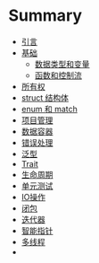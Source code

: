 # Summary
- [引言](./introduction.md)
- [基础](./base.md)
    - [数据类型和变量](./data_type.md)
    - [函数和控制流](./function_and_control_flow.md)
- [所有权](./ownership_and_borrowing.md)
- [struct 结构体](./structs.md)
- [enum 和 match](./enum_and_match.md)
- [项目管理]()
- [数据容器]()
- [错误处理]()
- [泛型]()
- [Trait]()
- [生命周期]()
- [单元测试]()
- [IO操作]()
- [闭包]()
- [迭代器]()
- [智能指针]()
- [多线程]()
- []()